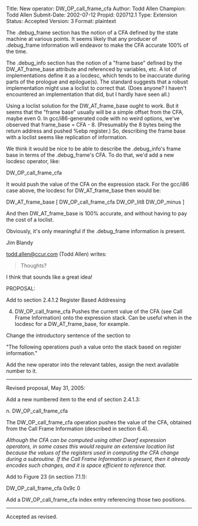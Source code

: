 Title:       New operator: DW_OP_call_frame_cfa
Author:      Todd Allen
Champion:    Todd Allen
Submit-Date: 2002-07-12
Propid:      020712.1
Type:        Extension
Status:      Accepted
Version:     3
Format:      plaintext

The .debug_frame section has the notion of a CFA defined by the state machine
at various points.  It seems likely that any producer of .debug_frame
information will endeavor to make the CFA accurate 100% of the time.

The .debug_info section has the notion of a "frame base" defined by the
DW_AT_frame_base attribute and referenced by variables, etc.  A lot of
implementations define it as a locdesc, which tends to be inaccurate during
parts of the prologue and epilogue(s).  The standard suggests that a robust
implementation might use a loclist to correct that.  (Does anyone?  I haven't
encountered an implementation that did, but I hardly have seen all.)

Using a loclist solution for the DW_AT_frame_base ought to work.  But it
seems that the "frame base" usually will be a simple offset from the CFA,
maybe even 0.  In gcc/i86-generated code with no weird options, we've
observed that frame_base = CFA - 8.  (Presumably the 8 bytes being the return
address and pushed %ebp register.)  So, describing the frame base with a
loclist seems like replication of information.

We think it would be nice to be able to describe the .debug_info's frame base
in terms of the .debug_frame's CFA.  To do that, we'd add a new locdesc
operator, like:

   DW_OP_call_frame_cfa

It would push the value of the CFA on the expression stack.  For the gcc/i86
case above, the locdesc for DW_AT_frame_base then would be:

   DW_AT_frame_base [ DW_OP_call_frame_cfa DW_OP_lit8 DW_OP_minus ]

And then DW_AT_frame_base is 100% accurate, and without having to pay the
cost of a loclist.

Obviously, it's only meaningful if the .debug_frame information is present.

Jim Blandy

todd.allen@ccur.com (Todd Allen) writes:
> Thoughts?

I think that sounds like a great idea!


PROPOSAL:

Add to section 2.4.1.2  Register Based Addressing

4. DW_OP_call_frame_cfa
   Pushes the current value of the CFA (see Call Frame
   Information) onto the expression stack.
   Can be useful when in the locdesc for a DW_AT_frame_base,
   for example.

Change the introductory sentence of the section to

"The following operations push a value onto the stack based
on register information."

Add the new operator into the relevant tables, assign the
next available number to it.

----------------------------------------------------------------

Revised proposal, May 31, 2005:

Add a new numbered item to the end of section 2.4.1.3:

n. DW_OP_call_frame_cfa

  The DW_OP_call_frame_cfa operation pushes the value of the CFA,
  obtained from the Call Frame Information (described in section 6.4).

  *Although the CFA can be computed using other Dwarf expression
  operators, in some cases this would require an extensive location list
  because the values of the registers used in computing the CFA change
  during a subroutine.  If the Call Frame Information is present, then it
  already encodes such changes, and it is space efficient to reference
  that.*

Add to Figure 23 (in section 7.1.1):

   DW_OP_call_frame_cfa   0x9c   0

   Add a DW_OP_call_frame_cfa index entry referencing those two positions.

---------------------------------------------------------

Accepted as revised.

